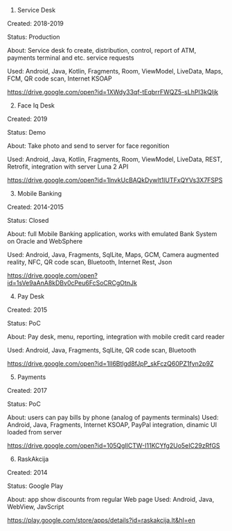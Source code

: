 1. Service Desk

Created: 2018-2019

Status: Production

About: Service desk fo create, distribution, control, report of ATM, payments terminal and etc. service requests

Used: Android, Java, Kotlin, Fragments, Room, ViewModel, LiveData, Maps, FCM, QR code scan, Internet KSOAP

https://drive.google.com/open?id=1XWdy33qf-tEqbrrFWQZ5-sLhPI3kQIjk




2. Face Iq Desk

Created: 2019

Status: Demo

About: Take photo and send to server for face regonition

Used: Android, Java, Kotlin, Fragments, Room, ViewModel, LiveData, REST, Retrofit, integration with server Luna 2 API

https://drive.google.com/open?id=1lnvkUcBAQkDywIt1lUTFxQYVs3X7FSPS



3. Mobile Banking 

Created: 2014-2015

Status: Closed

About: full Mobile Banking application, works with emulated Bank System on Oracle and WebSphere

Used: Android, Java, Fragments, SqlLite, Maps, GCM, Camera augmented reality, NFC, QR code scan, Bluetooth, Internet Rest, Json 

https://drive.google.com/open?id=1sVe9aAnA8kDBv0cPeu6FcSoCRCgOtnJk



4. Pay Desk 

Created: 2015

Status: PoC

About: Pay desk, menu, reporting, integration with mobile credit card reader

Used: Android, Java, Fragments, SqlLite, QR code scan, Bluetooth

https://drive.google.com/open?id=1II6Btlgd8fJpP_skFczQ60PZ1fyn2p9Z




5. Payments

Created: 2017

Status: PoC

About: users can pay bills by phone (analog of payments terminals)
Used: Android, Java, Fragments, Internet KSOAP, PayPal integration, dinamic UI loaded from server

https://drive.google.com/open?id=105QgIlCTW-I11KCYfg2Uo5eIC29zRfGS



6. RaskAkcija

Created: 2014

Status: Google Play

About: app show discounts from regular Web page
Used: Android, Java, WebView, JavScript

https://play.google.com/store/apps/details?id=raskakcija.lt&hl=en


